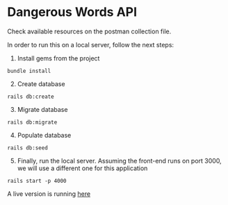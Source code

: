 # Dangerous Words API

Check available resources on the postman collection file.

In order to run this on a local server, follow the next steps:

1. Install gems from the project

`bundle install`

2. Create database

`rails db:create`

3. Migrate database

`rails db:migrate`

4. Populate database

`rails db:seed`

5. Finally, run the local server. Assuming the front-end runs on port 3000, we will use a different one for this application

`rails start -p 4000 `

A live version is running [here](https://danger-api.herokuapp.com/topics)

